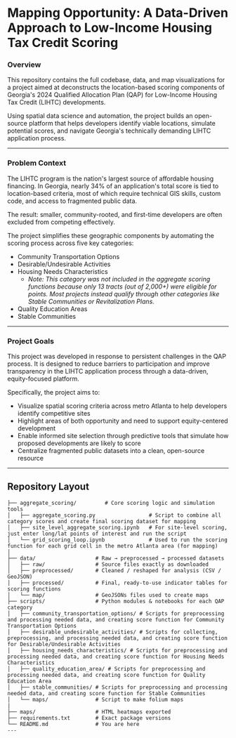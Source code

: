# Mapping Opportunity: A Data-Driven Approach to Low-Income Housing Tax Credit Scoring

### Overview
This repository contains the full codebase, data, and map visualizations for a project aimed at deconstructs the location-based scoring components of Georgia's 2024 Qualified Allocation Plan (QAP) for Low-Income Housing Tax Credit (LIHTC) developments.

Using spatial data science and automation, the project builds an open-source platform that helps developers identify viable locations, simulate potential scores, and navigate Georgia's technically demanding LIHTC application process.

---

### Problem Context
The LIHTC program is the nation's largest source of affordable housing financing. In Georgia, nearly 34% of an application's total score is tied to location-based criteria, most of which require technical GIS skills, custom code, and access to fragmented public data. 

The result: smaller, community-rooted, and first-time developers are often excluded from competing effectively. 

The project simplifies these geographic components by automating the scoring process across five key categories:
- Community Transportation Options
- Desirable/Undesirable Activities
- Housing Needs Characteristics
    - *Note: This category was not included in the aggregate scoring functions because only 13 tracts (out of 2,000+) were eligible for points. Most projects instead qualify through other categories like Stable Communities or Revitalization Plans.*
- Quality Education Areas
- Stable Communities

---

### Project Goals
This project was developed in response to persistent challenges in the QAP process. It is designed to reduce
barriers to participation and improve transparency in the LIHTC application process through a data-driven, equity-focused platform. 

Specifically, the project aims to:
- Visualize spatial scoring criteria across metro Atlanta to help developers identify competitive sites
- Highlight areas of both opportunity and need to support equity-centered development
- Enable informed site selection through predictive tools that simulate how proposed
developments are likely to score
- Centralize fragmented public datasets into a clean, open-source resource

---

## Repository Layout
```text
├── aggregate_scoring/         # Core scoring logic and simulation tools
│   ├── aggregate_scoring.py                 # Script to combine all category scores and create final scoring dataset for mapping
│   ├── site_level_aggregate_scoring.ipynb   # For site-level scoring, just enter long/lat points of interest and run the script
│   └── grid_scoring_loop.ipynb              # Used to run the scoring function for each grid cell in the metro Atlanta area (for mapping)
│
├── data/                   # Raw → preprocessed → processed datasets
│   ├── raw/                # Source files exactly as downloaded
│   ├── preprocessed/       # Cleaned / reshaped for analysis (CSV / GeoJSON)
│   ├── processed/          # Final, ready-to-use indicator tables for scoring functions
│   └── map/                # GeoJSONs files used to create maps 
├── scripts/                # Python modules & notebooks for each QAP category
│   ├── community_transportation_options/ # Scripts for preprocessing and processing needed data, and creating score function for Community Transportation Options
│   ├── desirable_undesirable_activities/ # Scripts for collecting, preprocessing, and processing needed data, and creating score function for Desirable/Undesirable Activities
│   ├── housing_needs_characteristics/ # Scripts for preprocessing and processing needed data, and creating score function for Housing Needs Characteristics
│   ├── quality_education_area/ # Scripts for preprocessing and processing needed data, and creating score function for Quality Education Area
│   ├── stable_communities/ # Scripts for preprocessing and processing needed data, and creating score function for Stable Communities
│   └── maps/               # Script to make folium maps
|
├── maps/                   # HTML heatmaps exported 
├── requirements.txt        # Exact package versions
└── README.md               # You are here
---

